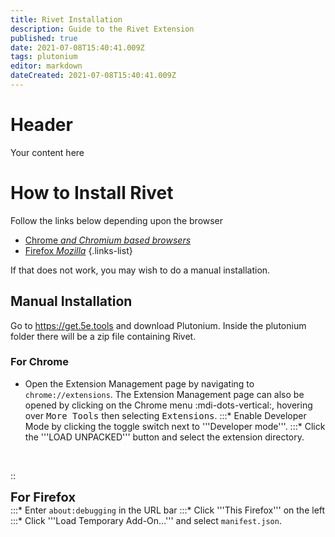 ```yaml
---
title: Rivet Installation
description: Guide to the Rivet Extension
published: true
date: 2021-07-08T15:40:41.009Z
tags: plutonium
editor: markdown
dateCreated: 2021-07-08T15:40:41.009Z
---
```


# Header
Your content here


# How to Install Rivet
Follow the links below depending upon the browser
- [Chrome *and Chromium based browsers*](https://chrome.google.com/webstore/detail/rivet/igmilfmbmkmpkjjgoabaagaoohhhbjde)
- [Firefox *Mozilla*](https://addons.mozilla.org/en-GB/firefox/addon/rivet/)
{.links-list}

If that does not work, you may wish to do a manual installation.

## Manual Installation
Go to https://get.5e.tools and download Plutonium.
Inside the plutonium folder there will be a zip file containing Rivet.

### For Chrome
* Open the Extension Management page by navigating to <code>chrome://extensions</code>.
  The Extension Management page can also be opened by clicking on the Chrome menu :mdi-dots-vertical:, hovering over <kbd>More Tools</kbd> then selecting <kbd>Extensions</kbd>.
:::* Enable Developer Mode by clicking the toggle switch next to '''Developer mode'''.
:::* Click the '''LOAD UNPACKED''' button and select the extension directory.

<br>

::<div style="font-size:20px;font-weight: bold;">For Firefox</div>
:::* Enter <code>about:debugging</code> in the URL bar
:::* Click '''This Firefox''' on the left
:::* Click '''Load Temporary Add-On...''' and select <code>manifest.json</code>.

